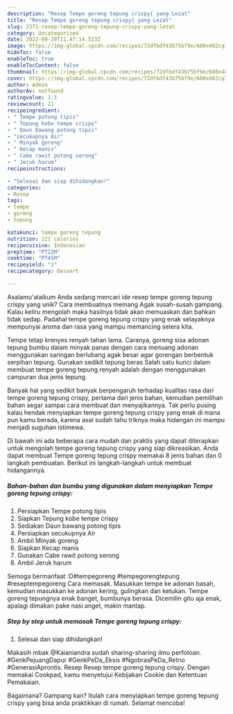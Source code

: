 ```yaml
---
description: "Resep Tempe goreng tepung crispy{ yang Lezat"
title: "Resep Tempe goreng tepung crispy{ yang Lezat"
slug: 2371-resep-tempe-goreng-tepung-crispy-yang-lezat
category: Uncategorized
date: 2022-09-20T11:47:14.523Z
image: https://img-global.cpcdn.com/recipes/72dfbdf43b75bf9e/680x482cq70/tempe-goreng-tepung-crispy-foto-resep-utama.jpg
hideToc: false
enableToc: true
enableTocContent: false
thumbnail: https://img-global.cpcdn.com/recipes/72dfbdf43b75bf9e/680x482cq70/tempe-goreng-tepung-crispy-foto-resep-utama.jpg
cover: https://img-global.cpcdn.com/recipes/72dfbdf43b75bf9e/680x482cq70/tempe-goreng-tepung-crispy-foto-resep-utama.jpg
author: Admin
authorAv: notfound
ratingvalue: 3.1
reviewcount: 21
recipeingredient:
- " Tempe potong tipis"
- " Tepung kobe tempe crispy"
- " Daun bawang potong tipis"
- "secukupnya Air"
- " Minyak goreng"
- " Kecap manis"
- " Cabe rawit potong serong"
- " Jeruk harum"
recipeinstructions:

- "Selesai dan siap dihidangkan!"
categories:
- Resep
tags:
- tempe
- goreng
- tepung

katakunci: tempe goreng tepung 
nutrition: 222 calories
recipecuisine: Indonesian
preptime: "PT22M"
cooktime: "PT45M"
recipeyield: "1"
recipecategory: Dessert

---
```



Asalamu'alaikum Anda sedang mencari ide resep tempe goreng tepung crispy yang unik? Cara membuatnya memang Agak susah-susah gampang. Kalau keliru mengolah maka hasilnya tidak akan memuaskan dan bahkan tidak sedap. Padahal tempe goreng tepung crispy yang enak selayaknya mempunyai aroma dan rasa yang mampu memancing selera kita.


Tempe tetap krenyes renyah tahan lama. Caranya, goreng sisa adonan tepung bumbu dalam minyak panas dengan cara menuang adonan menggunakan saringan berlubang agak besar agar gorengan berbentuk serpihan tepung. Gunakan sedikit tepung beras Salah satu kunci dalam membuat tempe goreng tepung renyah adalah dengan menggunakan campuran dua jenis tepung.

Banyak hal yang sedikit banyak berpengaruh terhadap kualitas rasa dari tempe goreng tepung crispy, pertama dari jenis bahan, kemudian pemilihan bahan segar sampai cara membuat dan menyajikannya. Tak perlu pusing kalau hendak menyiapkan tempe goreng tepung crispy yang enak di mana pun kamu berada, karena asal sudah tahu triknya maka hidangan ini mampu menjadi suguhan istimewa.


Di bawah ini ada beberapa cara mudah dan praktis yang dapat diterapkan untuk mengolah tempe goreng tepung crispy yang siap dikreasikan. Anda dapat membuat Tempe goreng tepung crispy memakai 8 jenis bahan dan 0 langkah pembuatan. Berikut ini langkah-langkah untuk membuat hidangannya.

<!--inarticleads1-->

##### Bahan-bahan dan bumbu yang digunakan dalam menyiapkan Tempe goreng tepung crispy:

1. Persiapkan  Tempe potong tipis
1. Siapkan  Tepung kobe tempe crispy
1. Sediakan  Daun bawang potong tipis
1. Persiapkan secukupnya Air
1. Ambil  Minyak goreng
1. Siapkan  Kecap manis
1. Gunakan  Cabe rawit potong serong
1. Ambil  Jeruk harum


Semoga bermanfaat :D#tempegoreng #tempegorengtepung #reseptempegoreng Cara memasak. Masukkan tempe ke adonan basah, kemudian masukkan ke adonan kering, gulingkan dan ketukan. Tempe goreng tepungnya enak banget, bumbunya berasa. Dicemilin gitu aja enak, apalagi dimakan pake nasi anget, makin mantap. 

<!--inarticleads2-->

##### Step by step untuk memasak Tempe goreng tepung crispy:


1. Selesai dan siap dihidangkan!

Makasih mbak @Kaianiandra sudah sharing-sharing ilmu perfotoan. #GenkPejuangDapur #GenkPeDa_Eksis #NgobrasPeDa_Retno #GenerasiAprontis. Resep Resep tempe goreng tepung crispy. Dengan memakai Cookpad, kamu menyetujui Kebijakan Cookie dan Ketentuan Pemakaian. 

Bagaimana? Gampang kan? Itulah cara menyiapkan tempe goreng tepung crispy yang bisa anda praktikkan di rumah. Selamat mencoba!

